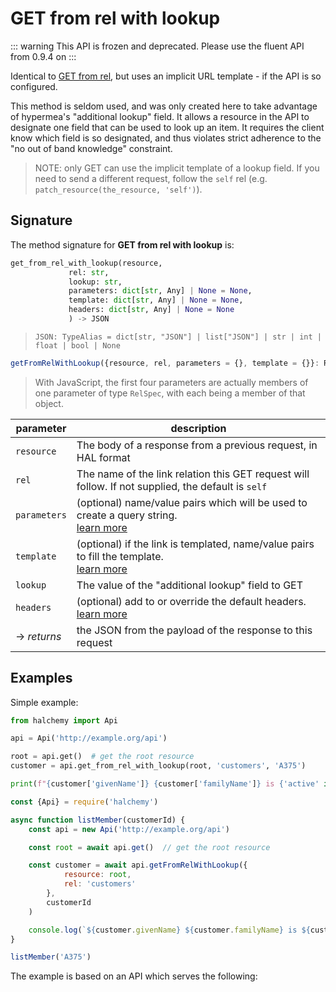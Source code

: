 # GET from rel with lookup
::: warning
This API is frozen and deprecated.  Please use the fluent API from 0.9.4 on
:::

Identical to [GET from rel](/deprecated/methods/get_from_rel), but uses an implicit URL template - if the API is so configured.

This method is seldom used, and was only created here to take advantage of hypermea's "additional lookup" field.  It allows a resource in the API to designate one field that can be used to look up an item.  It requires the client know which field is so designated, and thus violates strict adherence to the "no out of band knowledge" constraint.

> NOTE: only GET can use the implicit template of a lookup field.  If you need to send a different request, follow the `self` rel (e.g. `patch_resource(the_resource, 'self')`).

## Signature
The method signature for **GET from rel with lookup** is:
<tabs>
<tab name="Python">

```python
get_from_rel_with_lookup(resource,
             rel: str,
             lookup: str,
             parameters: dict[str, Any] | None = None,
             template: dict[str, Any] | None = None,
             headers: dict[str, Any] | None = None
             ) -> JSON
```
> `JSON: TypeAlias = dict[str, "JSON"] | list["JSON"] | str | int | float | bool | None`
</tab>

<tab name="JavaScript">

```javascript
getFromRelWithLookup({resource, rel, parameters = {}, template = {}}: RelSpec, lookup: string, headers = {}): Promise<HalResource | {}>
```
> With JavaScript, the first four parameters are actually members of one parameter of type `RelSpec`, with each being a member of that object.
</tab>

<future-languages />
</tabs>

| parameter         | description                                                                                            |
| ----------------- | ------------------------------------------------------------------------------------------------------ |
| `resource`        | The body of a response from a previous request, in HAL format                                          |
| `rel`             | The name of the link relation this GET request will follow.  If not supplied, the default is `self`    |
| `parameters`      | (optional) name/value pairs which will be used to create a query string.<br/>[learn more](/deprecated/parameters)   |
| `template`        | (optional) if the link is templated, name/value pairs to fill the template.<br/>[learn more](/deprecated/templates) |
| `lookup`          | The value of the "additional lookup" field to GET                                                      |
| `headers`         | (optional) add to or override the default headers.<br/>[learn more](/deprecated/headers)                            |
| -> *returns*      | the JSON from the payload of the response to this request                                              |


## Examples

Simple example:
<tabs>
<tab name="Python">

```python
from halchemy import Api

api = Api('http://example.org/api')

root = api.get()  # get the root resource
customer = api.get_from_rel_with_lookup(root, 'customers', 'A375')

print(f"{customer['givenName']} {customer['familyName']} is {'active' if customer['active'] else 'inactive'}")

```
</tab>

<tab name="JavaScript">

```javascript
const {Api} = require('halchemy')

async function listMember(customerId) {
    const api = new Api('http://example.org/api')

    const root = await api.get()  // get the root resource

    const customer = await api.getFromRelWithLookup({
            resource: root,
            rel: 'customers'
        },
        customerId
    )

    console.log(`${customer.givenName} ${customer.familyName} is ${customer.active? 'active' : 'inactive'}`)
}

listMember('A375')
```
</tab>

<future-languages />
</tabs>

The example is based on an API which serves the following:

<json-example />
